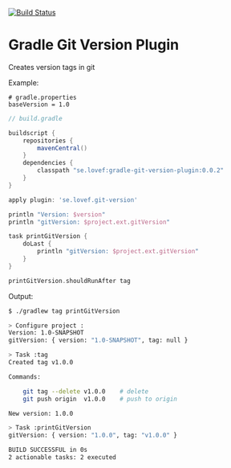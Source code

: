 [![Build Status](https://travis-ci.org/lovef/gradle-git-version-plugin.svg?branch=master)](https://travis-ci.org/lovef/gradle-git-version-plugin)

# Gradle Git Version Plugin

Creates version tags in git

Example:

```properties
# gradle.properties
baseVersion = 1.0
```

```gradle
// build.gradle

buildscript {
    repositories {
        mavenCentral()
    }
    dependencies {
        classpath "se.lovef:gradle-git-version-plugin:0.0.2"
    }
}

apply plugin: 'se.lovef.git-version'

println "Version: $version"
println "gitVersion: $project.ext.gitVersion"

task printGitVersion {
    doLast {
        println "gitVersion: $project.ext.gitVersion"
    }
}

printGitVersion.shouldRunAfter tag
```

Output:

```bash
$ ./gradlew tag printGitVersion

> Configure project :
Version: 1.0-SNAPSHOT
gitVersion: { version: "1.0-SNAPSHOT", tag: null }

> Task :tag
Created tag v1.0.0

Commands:

    git tag --delete v1.0.0    # delete
    git push origin  v1.0.0    # push to origin

New version: 1.0.0

> Task :printGitVersion
gitVersion: { version: "1.0.0", tag: "v1.0.0" }

BUILD SUCCESSFUL in 0s
2 actionable tasks: 2 executed
```
